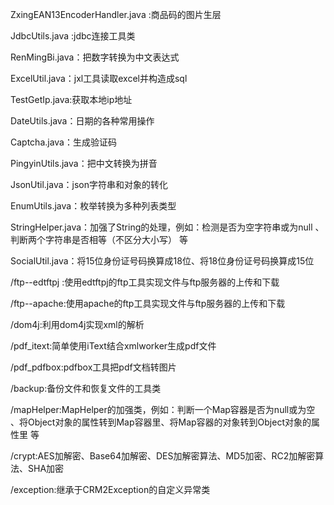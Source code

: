 ZxingEAN13EncoderHandler.java :商品码的图片生层

JdbcUtils.java :jdbc连接工具类

RenMingBi.java：把数字转换为中文表达式

ExcelUtil.java：jxl工具读取excel并构造成sql

TestGetIp.java:获取本地ip地址

DateUtils.java：日期的各种常用操作

Captcha.java：生成验证码

PingyinUtils.java：把中文转换为拼音

JsonUtil.java：json字符串和对象的转化

EnumUtils.java：枚举转换为多种列表类型

StringHelper.java：加强了String的处理，例如：检测是否为空字符串或为null 、判断两个字符串是否相等（不区分大小写） 等

SocialUtil.java：将15位身份证号码换算成18位、将18位身份证号码换算成15位

/ftp--edtftpj :使用edtftpj的ftp工具实现文件与ftp服务器的上传和下载

/ftp--apache:使用apache的ftp工具实现文件与ftp服务器的上传和下载

/dom4j:利用dom4j实现xml的解析

/pdf_itext:简单使用iText结合xmlworker生成pdf文件

/pdf_pdfbox:pdfbox工具把pdf文档转图片

/backup:备份文件和恢复文件的工具类

/mapHelper:MapHelper的加强类，例如：判断一个Map容器是否为null或为空 、将Object对象的属性转到Map容器里、将Map容器的对象转到Object对象的属性里 等

/crypt:AES加解密、Base64加解密、DES加解密算法、MD5加密、RC2加解密算法、SHA加密

/exception:继承于CRM2Exception的自定义异常类